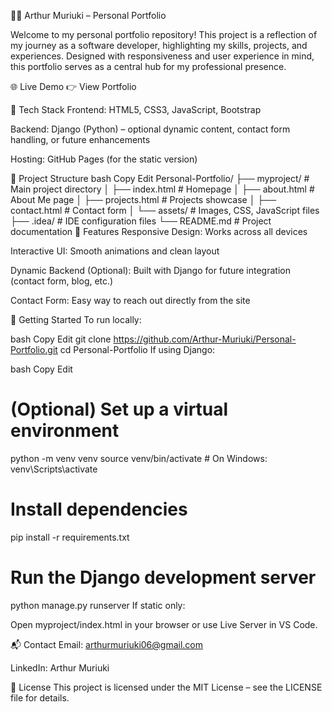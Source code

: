 🧑‍💻 Arthur Muriuki – Personal Portfolio

Welcome to my personal portfolio repository! This project is a reflection of my journey as a software developer, highlighting my skills, projects, and experiences. Designed with responsiveness and user experience in mind, this portfolio serves as a central hub for my professional presence.

🌐 Live Demo
👉 View Portfolio

🧰 Tech Stack
Frontend: HTML5, CSS3, JavaScript, Bootstrap

Backend: Django (Python) – optional dynamic content, contact form handling, or future enhancements

Hosting: GitHub Pages (for the static version)

📁 Project Structure
bash
Copy
Edit
Personal-Portfolio/
├── myproject/           # Main project directory
│   ├── index.html       # Homepage
│   ├── about.html       # About Me page
│   ├── projects.html    # Projects showcase
│   ├── contact.html     # Contact form
│   └── assets/          # Images, CSS, JavaScript files
├── .idea/               # IDE configuration files
└── README.md            # Project documentation
🚀 Features
Responsive Design: Works across all devices

Interactive UI: Smooth animations and clean layout

Dynamic Backend (Optional): Built with Django for future integration (contact form, blog, etc.)

Contact Form: Easy way to reach out directly from the site

💾 Getting Started
To run locally:

bash
Copy
Edit
git clone https://github.com/Arthur-Muriuki/Personal-Portfolio.git
cd Personal-Portfolio
If using Django:

bash
Copy
Edit
# (Optional) Set up a virtual environment
python -m venv venv
source venv/bin/activate  # On Windows: venv\Scripts\activate

# Install dependencies
pip install -r requirements.txt

# Run the Django development server
python manage.py runserver
If static only:

Open myproject/index.html in your browser or use Live Server in VS Code.

📬 Contact
Email: arthurmuriuki06@gmail.com

LinkedIn: Arthur Muriuki

🪪 License
This project is licensed under the MIT License – see the LICENSE file for details.
